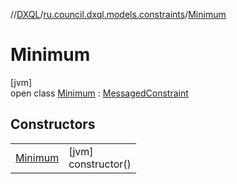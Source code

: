 //[DXQL](../../../index.md)/[ru.council.dxql.models.constraints](../index.md)/[Minimum](index.md)

# Minimum

[jvm]\
open class [Minimum](index.md) : [MessagedConstraint](../-messaged-constraint/index.md)

## Constructors

| | |
|---|---|
| [Minimum](-minimum.md) | [jvm]<br>constructor() |
